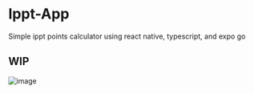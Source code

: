 # Ippt-App

Simple ippt points calculator using react native, typescript, and expo go 

## WIP 

![image](https://github.com/samsonsim2/ippt-app/assets/106437135/12777726-2d87-4933-b818-e0125a2da538)


 
